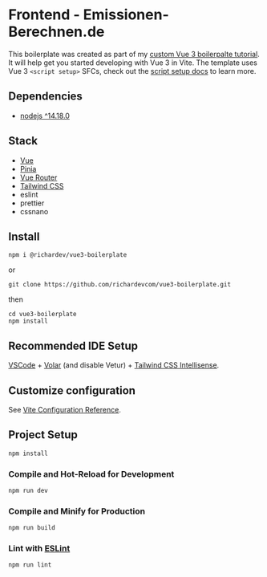 #  Frontend - Emissionen-Berechnen.de

This boilerplate was created as part of my [custom Vue 3 boilerpalte tutorial](https://medium.com/@richardevcom/custom-vue3-boilerplate-9635806acde3). It will help get you started developing with Vue 3 in Vite. The template uses Vue 3 `<script setup>` SFCs, check out the [script setup docs](https://v3.vuejs.org/api/sfc-script-setup.html#sfc-script-setup) to learn more.

## Dependencies

- [nodejs ^14.18.0](https://nodejs.org/)

## Stack

- [Vue](https://vuejs.org/)
- [Pinia](https://pinia.vuejs.org/)
- [Vue Router](https://router.vuejs.org/)
- [Tailwind CSS](https://tailwindcss.com/)
- eslint
- prettier
- cssnano

## Install

```
npm i @richardev/vue3-boilerplate
```

or

```
git clone https://github.com/richardevcom/vue3-boilerplate.git
```

then

```
cd vue3-boilerplate
npm install
```

## Recommended IDE Setup

[VSCode](https://code.visualstudio.com/) + [Volar](https://marketplace.visualstudio.com/items?itemName=Vue.volar) (and disable Vetur) + [Tailwind CSS Intellisense](https://github.com/tailwindlabs/tailwindcss-intellisense).

## Customize configuration

See [Vite Configuration Reference](https://vitejs.dev/config/).

## Project Setup

```sh
npm install
```

### Compile and Hot-Reload for Development

```sh
npm run dev
```

### Compile and Minify for Production

```sh
npm run build
```

### Lint with [ESLint](https://eslint.org/)

```sh
npm run lint
```
